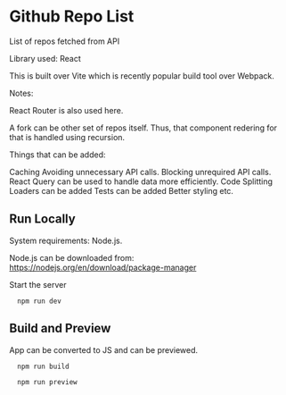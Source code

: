 # Github Repo List

List of repos fetched from API

Library used: React

This is built over Vite which is recently popular build tool over Webpack.

Notes:

React Router is also used here.

A fork can be other set of repos itself. Thus, that component redering for that is handled using recursion.

Things that can be added:

Caching
Avoiding unnecessary API calls.
Blocking unrequired API calls.
React Query can be used to handle data more efficiently.
Code Splitting
Loaders can be added
Tests can be added
Better styling
etc.


## Run Locally

System requirements: Node.js. 

Node.js can be downloaded from: https://nodejs.org/en/download/package-manager

Start the server

```
  npm run dev
```

## Build and Preview

App can be converted to JS and can be previewed.

```
  npm run build

  npm run preview
```

